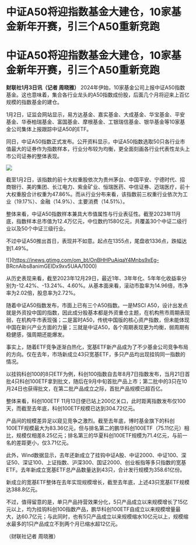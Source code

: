 # 中证A50将迎指数基金大建仓，10家基金新年开赛，引三个A50重新竞跑

# 中证A50将迎指数基金大建仓，10家基金新年开赛，引三个A50重新竞跑

**财联社1月3日讯（记者 周晓雅）**
2024年伊始，10家基金公司上报中证A50指数基金。这也意味着，集合各行业龙头的A50指数成份股，后面几个月将迎来上百亿规模的指数基金的建仓。

1月2日，证监会网站显示，易方达基金、嘉实基金、大成基金、华宝基金、平安基金、华泰柏瑞基金、富国基金、摩根基金、工银瑞信基金、银华基金等10家基金公司集体上报跟踪中证A50的ETF。

同日，中证A50指数正式发布。公开资料显示，中证A50指数选取50只各行业市值最大的证券作为指数样本，行业分布较为均衡，更全面刻画各行业代表性龙头上市公司证券的整体表现。

![](https://inews.gtimg.com/om_bt/Oy1mXvKW4CGkAGADTOaoOYvT_bhALwAE5t61vLLF7USiEAA/1000)

截至1月2日，该指数的前十大权重股依次为贵州茅台、中国平安、宁德时代、招商银行、美的集团、长江电力、紫金矿业、恒瑞医药、中信证券、迈瑞医疗，前十大权重股合计权重为47.86%。而从行业分布来看，该指数前三权重行业依次为工业（19.17%）、金融（14.9%）、主要消费（14.51%）。

整体来看，中证A50指数样本兼具大市值属性与行业表征性。截至2023年11月底，指数样本总市值为12.4万亿元，中位数约1580亿元，共覆盖30个中证二级行业以及50个中证三级行业。

不过中证A50推出首日，表现并不如意。起点在1355点，尾盘收1336点，跌幅达到1.49%。

![](https://inews.gtimg.com/om_bt/OnBHHPuAiqaY4Mnbs9xEg-
BRcnAibs8animGEIDx9xv5UAA/1000)

从历史表现来看，截至2023年12月29日，最近1年、3年年化、5年年化收益率分别为-12.42%、-13.24%、4.60%。从基本面来看，滚动市盈率为14.96倍，市净率为2.02倍，股息率为2.72%。

随着中证A50指数发布，市面上已有三个A50指数。一是MSCI
A50，设计出发点就是外资投中国的指数，因此成分股基本都是外资重仓主题，在机构熊市周期表现弱，在机构牛市表现强；二是富时A50，传统中国版的核心资产指数，但未能体现中国在新兴产业方面的力量；三就是中证A50，各个周期表现更为均衡，弱周期有稳健感，强周期还能爆发。

事实上，随着ETF竞争逐渐白热化，宽基ETF新产品成为了不少基金公司竞争布局的方向。仅在去年，市场新成立43只宽基ETF，多只产品均出现挂钩同一指数的情况。

以挂钩科创100的8只ETF为例，科创100指数自去年8月7日指数发布，当月21日首批4只科创100ETF拿到批文，随后在9月中旬首批产品上市；第二批中的3只在10月24日也获得批文，在第二批产品成立之际，首批产品规模已超百亿。

整体来看，科创100ETF 11月13日便已站上200亿关口，此时距离指数发布仅100天，而截至去年底，科创100ETF规模已达到304.72亿元。

产品间的规模差异足以窥见竞争之激烈。截至去年底，博时基金旗下的科创100ETF规模最大为83.36亿元，但与排名第二的鹏华科创100ETF（75.11亿元）相比，规模仅相差8.25亿元；排名第三的华夏科创100ETF规模为71.4亿元，与前一名的差距更小，仅3.71亿元。

此外，Wind数据显示，去年还新成立了挂钩中证A股、中证2000、中证100、深证50、深证100、上证指数、沪深300、国证2000、创业板指等多只指数的宽基ETF。去年新成立宽基ETF总产品数量达到43只，合计发行规模为358.61亿份。

新成立的宽基ETF整体在去年实现规模增长，截至去年底，上述43只宽基ETF规模达388.8亿元。

不过，值得留意的是，单只产品持营效果分化，5只产品成立以来规模增长了15亿元以上，均为挂钩科创100指数产品，鹏华科创100ETF自成立以来规模增量最大，达60.7亿元；与此同时，也有5只产品成立以来规模缩水10亿元以上，规模缩水最多的1只产品成立不到两个月已缩水超12亿元。

（财联社记者 周晓雅）

